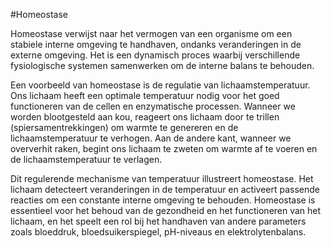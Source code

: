#Homeostase

Homeostase verwijst naar het vermogen van een organisme om een stabiele interne omgeving te handhaven, ondanks veranderingen in de externe omgeving. Het is een dynamisch proces waarbij verschillende fysiologische systemen samenwerken om de interne balans te behouden.

Een voorbeeld van homeostase is de regulatie van lichaamstemperatuur. Ons lichaam heeft een optimale temperatuur nodig voor het goed functioneren van de cellen en enzymatische processen. Wanneer we worden blootgesteld aan kou, reageert ons lichaam door te trillen (spiersamentrekkingen) om warmte te genereren en de lichaamstemperatuur te verhogen. Aan de andere kant, wanneer we oververhit raken, begint ons lichaam te zweten om warmte af te voeren en de lichaamstemperatuur te verlagen.

Dit regulerende mechanisme van temperatuur illustreert homeostase. Het lichaam detecteert veranderingen in de temperatuur en activeert passende reacties om een constante interne omgeving te behouden. Homeostase is essentieel voor het behoud van de gezondheid en het functioneren van het lichaam, en het speelt een rol bij het handhaven van andere parameters zoals bloeddruk, bloedsuikerspiegel, pH-niveaus en elektrolytenbalans.